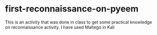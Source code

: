 # first-reconnaissance-on-pyeem
This is an activity that was done in class to get some practical knowledge on reconnaissance activity. I have used Maltego in Kali
